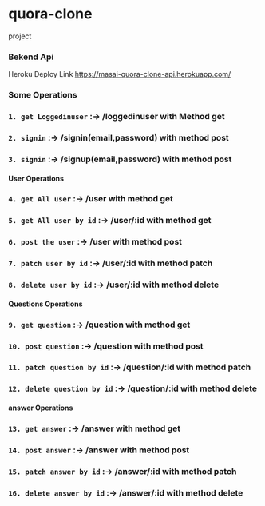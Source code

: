 # quora-clone
project

### Bekend Api
Heroku Deploy Link  https://masai-quora-clone-api.herokuapp.com/

<h3>Some Operations<h3/>
  
### `1. get Loggedinuser` :-> /loggedinuser with Method get
### `2. signin`           :-> /signin(email,password)       with method post
### `3. signin`           :-> /signup(email,password)       with method post

  <h4>User Operations<h4/>
  
### `4. get All user`           :-> /user       with method get
### `5. get All user by id`           :-> /user/:id      with method get
### `6. post the user`           :-> /user      with method post
### `7. patch user by id`           :-> /user/:id      with method patch
### `8. delete user by id`           :-> /user/:id      with method delete

<h4>Questions Operations<h4/>
    
### `9. get question`           :-> /question      with method get   
### `10. post question`           :-> /question      with method post
### `11. patch question by id`           :-> /question/:id      with method patch
### `12. delete question by id`           :-> /question/:id      with method delete

  
<h4>answer Operations<h4/>
    
### `13. get answer`           :-> /answer      with method get   
### `14. post answer`           :-> /answer      with method post
### `15. patch answer by id`           :-> /answer/:id      with method patch
### `16. delete answer by id`           :-> /answer/:id      with method delete
